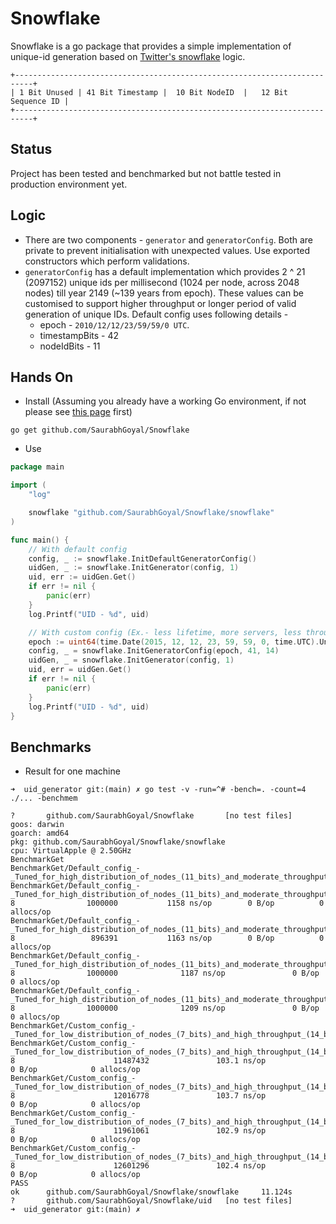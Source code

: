 # Snowflake
Snowflake is a go package that provides a simple implementation of unique-id generation based on [Twitter's snowflake](https://blog.twitter.com/engineering/en_us/a/2010/announcing-snowflake) logic.
```
+--------------------------------------------------------------------------+
| 1 Bit Unused | 41 Bit Timestamp |  10 Bit NodeID  |   12 Bit Sequence ID |
+--------------------------------------------------------------------------+
```

## Status
Project has been tested and benchmarked but not battle tested in production environment yet.

## Logic
- There are two components - `generator` and `generatorConfig`. Both are private to prevent initialisation with unexpected values. Use exported constructors which perform validations.
- `generatorConfig` has a default implementation which provides 2 ^ 21 (2097152) unique ids per millisecond (1024 per node, across 2048 nodes) till year 2149 (~139 years from epoch). These values can be customised to support higher throughput or longer period of valid generation of unique IDs. Default config uses following details -
  - epoch - `2010/12/12/23/59/59/0 UTC`.
  - timestampBits - 42
  - nodeIdBits - 11

## Hands On
- Install (Assuming you already have a working Go environment, if not please see [this page](https://go.dev/doc/install) first)
```
go get github.com/SaurabhGoyal/Snowflake
```
- Use
```go
package main

import (
    "log"

    snowflake "github.com/SaurabhGoyal/Snowflake/snowflake"
)

func main() {
	// With default config
    config, _ := snowflake.InitDefaultGeneratorConfig()
    uidGen, _ := snowflake.InitGenerator(config, 1)
    uid, err := uidGen.Get()
    if err != nil {
        panic(err)
    }
    log.Printf("UID - %d", uid)

    // With custom config (Ex.- less lifetime, more servers, less throughput per server)
    epoch := uint64(time.Date(2015, 12, 12, 23, 59, 59, 0, time.UTC).UnixMilli())
    config, _ = snowflake.InitGeneratorConfig(epoch, 41, 14)
    uidGen, _ = snowflake.InitGenerator(config, 1)
    uid, err = uidGen.Get()
    if err != nil {
        panic(err)
    }
    log.Printf("UID - %d", uid)  
}

```

## Benchmarks
- Result for one machine
```
➜  uid_generator git:(main) ✗ go test -v -run=^# -bench=. -count=4 ./... -benchmem

?       github.com/SaurabhGoyal/Snowflake       [no test files]
goos: darwin
goarch: amd64
pkg: github.com/SaurabhGoyal/Snowflake/snowflake
cpu: VirtualApple @ 2.50GHz
BenchmarkGet
BenchmarkGet/Default_config_-_Tuned_for_high_distribution_of_nodes_(11_bits)_and_moderate_throughput_(10_bits)_per_node
BenchmarkGet/Default_config_-_Tuned_for_high_distribution_of_nodes_(11_bits)_and_moderate_throughput_(10_bits)_per_node-8                1000000           1158 ns/op        0 B/op          0 allocs/op
BenchmarkGet/Default_config_-_Tuned_for_high_distribution_of_nodes_(11_bits)_and_moderate_throughput_(10_bits)_per_node-8                 896391           1163 ns/op        0 B/op          0 allocs/op
BenchmarkGet/Default_config_-_Tuned_for_high_distribution_of_nodes_(11_bits)_and_moderate_throughput_(10_bits)_per_node-8                1000000              1187 ns/op               0 B/op          0 allocs/op
BenchmarkGet/Default_config_-_Tuned_for_high_distribution_of_nodes_(11_bits)_and_moderate_throughput_(10_bits)_per_node-8                1000000              1209 ns/op               0 B/op            0 allocs/op
BenchmarkGet/Custom_config_-_Tuned_for_low_distribution_of_nodes_(7_bits)_and_high_throughput_(14_bits)_per_node
BenchmarkGet/Custom_config_-_Tuned_for_low_distribution_of_nodes_(7_bits)_and_high_throughput_(14_bits)_per_node-8                      11487432               103.1 ns/op             0 B/op            0 allocs/op
BenchmarkGet/Custom_config_-_Tuned_for_low_distribution_of_nodes_(7_bits)_and_high_throughput_(14_bits)_per_node-8                      12016778               103.7 ns/op             0 B/op            0 allocs/op
BenchmarkGet/Custom_config_-_Tuned_for_low_distribution_of_nodes_(7_bits)_and_high_throughput_(14_bits)_per_node-8                      11961061               102.9 ns/op             0 B/op            0 allocs/op
BenchmarkGet/Custom_config_-_Tuned_for_low_distribution_of_nodes_(7_bits)_and_high_throughput_(14_bits)_per_node-8                      12601296               102.4 ns/op             0 B/op            0 allocs/op
PASS
ok      github.com/SaurabhGoyal/Snowflake/snowflake     11.124s
?       github.com/SaurabhGoyal/Snowflake/uid   [no test files]
➜  uid_generator git:(main) ✗
```